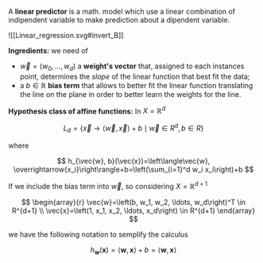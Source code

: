 A **linear predictor** is a math. model which use a linear combination of indipendent variable to make prediction about a dipendent variable. 

![[Linear_regression.svg#invert_B]]

**Ingredients:**  we need of 
- $\vec{w}=(w_0, \dots, w_d)$ a **weight's vector** that, assigned to each instances point, determines the *slope* of the linear function that best fit the data; 
- a $b \in \mathbb{R}$ **bias term** that allows to better fit the linear function translating the line on the plane in order to better learn the weights for the line.

**Hypothesis class of affine functions:** In $X=\mathbb{R}^d$ 

$$
L_d=\left\{\vec{x} \longrightarrow\langle\vec{w}, \vec{x}\rangle+b \mid \vec{w} \in R^d, b \in R\right\}
$$

where 

$$
h_{\vec{w}, b}(\vec{x})=\left\langle\vec{w}, \overrightarrow{x_i}\right\rangle+b=\left(\sum_{i=1}^d w_i x_i\right)+b
$$

If we include the bias term into $\vec{w}$,  so considering $X=\mathbb{R}^{d+1}$ 

$$
\begin{array}{r}
\vec{w}=\left(b, w_1, w_2, \ldots, w_d\right)^T \in R^{d+1} \\
\vec{x}=\left(1, x_1, x_2, \ldots, x_d\right) \in R^{d+1}
\end{array}
$$

we have the following notation to semplify the calculus

$$
h_{\mathbf{w}}(\mathbf{x})=\langle\mathbf{w}, \mathbf{x}\rangle+b=\langle\mathbf{w}, \mathbf{x}\rangle
$$
